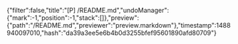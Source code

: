 {"filter":false,"title":"[P] /README.md","undoManager":{"mark":-1,"position":-1,"stack":[]},"preview":{"path":"/README.md","previewer":"preview.markdown"},"timestamp":1488940097010,"hash":"da39a3ee5e6b4b0d3255bfef95601890afd80709"}
